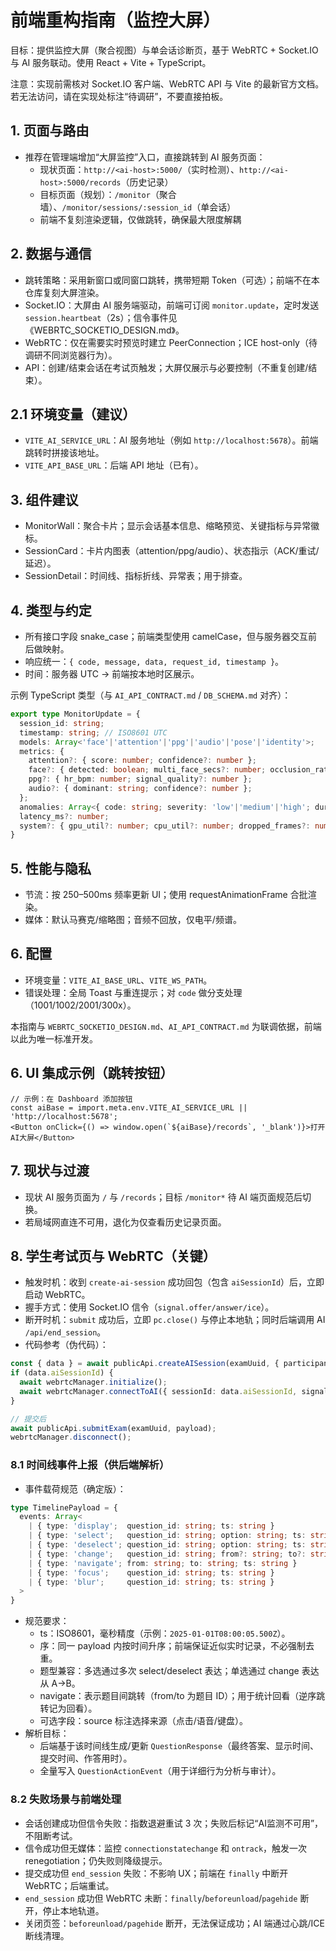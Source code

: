 # 前端重构指南（监控大屏）

目标：提供监控大屏（聚合视图）与单会话诊断页，基于 WebRTC + Socket.IO 与 AI 服务联动。使用 React + Vite + TypeScript。

注意：实现前需核对 Socket.IO 客户端、WebRTC API 与 Vite 的最新官方文档。若无法访问，请在实现处标注“待调研”，不要直接拍板。

## 1. 页面与路由
- 推荐在管理端增加“大屏监控”入口，直接跳转到 AI 服务页面：
  - 现状页面：`http://<ai-host>:5000/`（实时检测）、`http://<ai-host>:5000/records`（历史记录）
  - 目标页面（规划）：`/monitor`（聚合墙）、`/monitor/sessions/:session_id`（单会话）
  - 前端不复刻渲染逻辑，仅做跳转，确保最大限度解耦

## 2. 数据与通信
- 跳转策略：采用新窗口或同窗口跳转，携带短期 Token（可选）；前端不在本仓库复刻大屏渲染。
- Socket.IO：大屏由 AI 服务端驱动，前端可订阅 `monitor.update`，定时发送 `session.heartbeat`（2s）；信令事件见《WEBRTC_SOCKETIO_DESIGN.md》。
- WebRTC：仅在需要实时预览时建立 PeerConnection；ICE host-only（待调研不同浏览器行为）。
- API：创建/结束会话在考试页触发；大屏仅展示与必要控制（不重复创建/结束）。

## 2.1 环境变量（建议）
- `VITE_AI_SERVICE_URL`：AI 服务地址（例如 `http://localhost:5678`）。前端跳转时拼接该地址。
- `VITE_API_BASE_URL`：后端 API 地址（已有）。

## 3. 组件建议
- MonitorWall：聚合卡片；显示会话基本信息、缩略预览、关键指标与异常徽标。
- SessionCard：卡片内图表（attention/ppg/audio）、状态指示（ACK/重试/延迟）。
- SessionDetail：时间线、指标折线、异常表；用于排查。

## 4. 类型与约定
- 所有接口字段 snake_case；前端类型使用 camelCase，但与服务器交互前后做映射。
- 响应统一：`{ code, message, data, request_id, timestamp }`。
- 时间：服务器 UTC → 前端按本地时区展示。

示例 TypeScript 类型（与 `AI_API_CONTRACT.md` / `DB_SCHEMA.md` 对齐）：
```ts
export type MonitorUpdate = {
  session_id: string;
  timestamp: string; // ISO8601 UTC
  models: Array<'face'|'attention'|'ppg'|'audio'|'pose'|'identity'>;
  metrics: {
    attention?: { score: number; confidence?: number };
    face?: { detected: boolean; multi_face_secs?: number; occlusion_ratio?: number };
    ppg?: { hr_bpm: number; signal_quality?: number };
    audio?: { dominant: string; confidence?: number };
  };
  anomalies: Array<{ code: string; severity: 'low'|'medium'|'high'; duration_ms?: number }>;
  latency_ms?: number;
  system?: { gpu_util?: number; cpu_util?: number; dropped_frames?: number };
}
```

## 5. 性能与隐私
- 节流：按 250–500ms 频率更新 UI；使用 requestAnimationFrame 合批渲染。
- 媒体：默认马赛克/缩略图；音频不回放，仅电平/频谱。

## 6. 配置
- 环境变量：`VITE_AI_BASE_URL`、`VITE_WS_PATH`。
- 错误处理：全局 Toast 与重连提示；对 `code` 做分支处理（1001/1002/2001/300x）。

本指南与 `WEBRTC_SOCKETIO_DESIGN.md`、`AI_API_CONTRACT.md` 为联调依据，前端以此为唯一标准开发。
## 6. UI 集成示例（跳转按钮）
```tsx
// 示例：在 Dashboard 添加按钮
const aiBase = import.meta.env.VITE_AI_SERVICE_URL || 'http://localhost:5678';
<Button onClick={() => window.open(`${aiBase}/records`, '_blank')}>打开AI大屏</Button>
```

## 7. 现状与过渡
- 现状 AI 服务页面为 `/` 与 `/records`；目标 `/monitor*` 待 AI 端页面规范后切换。
- 若局域网直连不可用，退化为仅查看历史记录页面。

## 8. 学生考试页与 WebRTC（关键）

- 触发时机：收到 `create-ai-session` 成功回包（包含 `aiSessionId`）后，立即启动 WebRTC。
- 握手方式：使用 Socket.IO 信令（`signal.offer/answer/ice`）。
- 断开时机：`submit` 成功后，立即 `pc.close()` 与停止本地轨；同时后端调用 AI `/api/end_session`。
- 代码参考（伪代码）：
```ts
const { data } = await publicApi.createAISession(examUuid, { participant_id, participant_name });
if (data.aiSessionId) {
  await webrtcManager.initialize();
  await webrtcManager.connectToAI({ sessionId: data.aiSessionId, signaling: 'socketio' });
}

// 提交后
await publicApi.submitExam(examUuid, payload);
webrtcManager.disconnect();
```

### 8.1 时间线事件上报（供后端解析）
- 事件载荷规范（确定版）：
```ts
type TimelinePayload = {
  events: Array<
    | { type: 'display';  question_id: string; ts: string }
    | { type: 'select';   question_id: string; option: string; ts: string; source?: 'click'|'voice'|'keyboard' }
    | { type: 'deselect'; question_id: string; option: string; ts: string }
    | { type: 'change';   question_id: string; from?: string; to?: string; ts: string }
    | { type: 'navigate'; from: string; to: string; ts: string }
    | { type: 'focus';    question_id: string; ts: string }
    | { type: 'blur';     question_id: string; ts: string }
  >
}
```
- 规范要求：
  - ts：ISO8601，毫秒精度（示例：`2025-01-01T08:00:05.500Z`）。
  - 序：同一 payload 内按时间升序；前端保证近似实时记录，不必强制去重。
  - 题型兼容：多选通过多次 select/deselect 表达；单选通过 change 表达从 A→B。
  - navigate：表示题目间跳转（from/to 为题目 ID）；用于统计回看（逆序跳转记为回看）。
  - 可选字段：source 标注选择来源（点击/语音/键盘）。
- 解析目标：
  - 后端基于该时间线生成/更新 `QuestionResponse`（最终答案、显示时间、提交时间、作答用时）。
  - 全量写入 `QuestionActionEvent`（用于详细行为分析与审计）。

### 8.2 失败场景与前端处理
- 会话创建成功但信令失败：指数退避重试 3 次；失败后标记“AI监测不可用”，不阻断考试。
- 信令成功但无媒体：监控 `connectionstatechange` 和 `ontrack`，触发一次 renegotiation；仍失败则降级提示。
- 提交成功但 `end_session` 失败：不影响 UX；前端在 `finally` 中断开 WebRTC；后端重试。
- `end_session` 成功但 WebRTC 未断：`finally`/`beforeunload`/`pagehide` 断开，停止本地轨道。
- 关闭页签：`beforeunload/pagehide` 断开，无法保证成功；AI 端通过心跳/ICE 断线清理。
